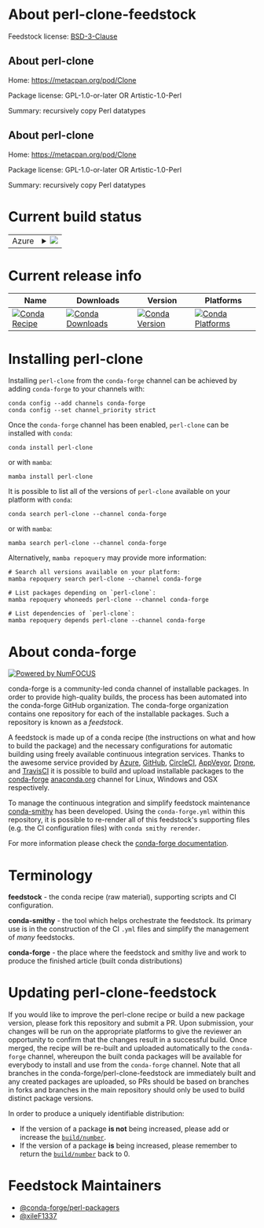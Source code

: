 About perl-clone-feedstock
==========================

Feedstock license: [BSD-3-Clause](https://github.com/conda-forge/perl-clone-feedstock/blob/main/LICENSE.txt)


About perl-clone
----------------

Home: https://metacpan.org/pod/Clone

Package license: GPL-1.0-or-later OR Artistic-1.0-Perl

Summary: recursively copy Perl datatypes

About perl-clone
----------------

Home: https://metacpan.org/pod/Clone

Package license: GPL-1.0-or-later OR Artistic-1.0-Perl

Summary: recursively copy Perl datatypes

Current build status
====================


<table>
    
  <tr>
    <td>Azure</td>
    <td>
      <details>
        <summary>
          <a href="https://dev.azure.com/conda-forge/feedstock-builds/_build/latest?definitionId=18007&branchName=main">
            <img src="https://dev.azure.com/conda-forge/feedstock-builds/_apis/build/status/perl-clone-feedstock?branchName=main">
          </a>
        </summary>
        <table>
          <thead><tr><th>Variant</th><th>Status</th></tr></thead>
          <tbody><tr>
              <td>linux_64</td>
              <td>
                <a href="https://dev.azure.com/conda-forge/feedstock-builds/_build/latest?definitionId=18007&branchName=main">
                  <img src="https://dev.azure.com/conda-forge/feedstock-builds/_apis/build/status/perl-clone-feedstock?branchName=main&jobName=linux&configuration=linux%20linux_64_" alt="variant">
                </a>
              </td>
            </tr><tr>
              <td>linux_aarch64</td>
              <td>
                <a href="https://dev.azure.com/conda-forge/feedstock-builds/_build/latest?definitionId=18007&branchName=main">
                  <img src="https://dev.azure.com/conda-forge/feedstock-builds/_apis/build/status/perl-clone-feedstock?branchName=main&jobName=linux&configuration=linux%20linux_aarch64_" alt="variant">
                </a>
              </td>
            </tr><tr>
              <td>linux_ppc64le</td>
              <td>
                <a href="https://dev.azure.com/conda-forge/feedstock-builds/_build/latest?definitionId=18007&branchName=main">
                  <img src="https://dev.azure.com/conda-forge/feedstock-builds/_apis/build/status/perl-clone-feedstock?branchName=main&jobName=linux&configuration=linux%20linux_ppc64le_" alt="variant">
                </a>
              </td>
            </tr><tr>
              <td>osx_64</td>
              <td>
                <a href="https://dev.azure.com/conda-forge/feedstock-builds/_build/latest?definitionId=18007&branchName=main">
                  <img src="https://dev.azure.com/conda-forge/feedstock-builds/_apis/build/status/perl-clone-feedstock?branchName=main&jobName=osx&configuration=osx%20osx_64_" alt="variant">
                </a>
              </td>
            </tr><tr>
              <td>osx_arm64</td>
              <td>
                <a href="https://dev.azure.com/conda-forge/feedstock-builds/_build/latest?definitionId=18007&branchName=main">
                  <img src="https://dev.azure.com/conda-forge/feedstock-builds/_apis/build/status/perl-clone-feedstock?branchName=main&jobName=osx&configuration=osx%20osx_arm64_" alt="variant">
                </a>
              </td>
            </tr>
          </tbody>
        </table>
      </details>
    </td>
  </tr>
</table>

Current release info
====================

| Name | Downloads | Version | Platforms |
| --- | --- | --- | --- |
| [![Conda Recipe](https://img.shields.io/badge/recipe-perl--clone-green.svg)](https://anaconda.org/conda-forge/perl-clone) | [![Conda Downloads](https://img.shields.io/conda/dn/conda-forge/perl-clone.svg)](https://anaconda.org/conda-forge/perl-clone) | [![Conda Version](https://img.shields.io/conda/vn/conda-forge/perl-clone.svg)](https://anaconda.org/conda-forge/perl-clone) | [![Conda Platforms](https://img.shields.io/conda/pn/conda-forge/perl-clone.svg)](https://anaconda.org/conda-forge/perl-clone) |

Installing perl-clone
=====================

Installing `perl-clone` from the `conda-forge` channel can be achieved by adding `conda-forge` to your channels with:

```
conda config --add channels conda-forge
conda config --set channel_priority strict
```

Once the `conda-forge` channel has been enabled, `perl-clone` can be installed with `conda`:

```
conda install perl-clone
```

or with `mamba`:

```
mamba install perl-clone
```

It is possible to list all of the versions of `perl-clone` available on your platform with `conda`:

```
conda search perl-clone --channel conda-forge
```

or with `mamba`:

```
mamba search perl-clone --channel conda-forge
```

Alternatively, `mamba repoquery` may provide more information:

```
# Search all versions available on your platform:
mamba repoquery search perl-clone --channel conda-forge

# List packages depending on `perl-clone`:
mamba repoquery whoneeds perl-clone --channel conda-forge

# List dependencies of `perl-clone`:
mamba repoquery depends perl-clone --channel conda-forge
```


About conda-forge
=================

[![Powered by
NumFOCUS](https://img.shields.io/badge/powered%20by-NumFOCUS-orange.svg?style=flat&colorA=E1523D&colorB=007D8A)](https://numfocus.org)

conda-forge is a community-led conda channel of installable packages.
In order to provide high-quality builds, the process has been automated into the
conda-forge GitHub organization. The conda-forge organization contains one repository
for each of the installable packages. Such a repository is known as a *feedstock*.

A feedstock is made up of a conda recipe (the instructions on what and how to build
the package) and the necessary configurations for automatic building using freely
available continuous integration services. Thanks to the awesome service provided by
[Azure](https://azure.microsoft.com/en-us/services/devops/), [GitHub](https://github.com/),
[CircleCI](https://circleci.com/), [AppVeyor](https://www.appveyor.com/),
[Drone](https://cloud.drone.io/welcome), and [TravisCI](https://travis-ci.com/)
it is possible to build and upload installable packages to the
[conda-forge](https://anaconda.org/conda-forge) [anaconda.org](https://anaconda.org/)
channel for Linux, Windows and OSX respectively.

To manage the continuous integration and simplify feedstock maintenance
[conda-smithy](https://github.com/conda-forge/conda-smithy) has been developed.
Using the ``conda-forge.yml`` within this repository, it is possible to re-render all of
this feedstock's supporting files (e.g. the CI configuration files) with ``conda smithy rerender``.

For more information please check the [conda-forge documentation](https://conda-forge.org/docs/).

Terminology
===========

**feedstock** - the conda recipe (raw material), supporting scripts and CI configuration.

**conda-smithy** - the tool which helps orchestrate the feedstock.
                   Its primary use is in the construction of the CI ``.yml`` files
                   and simplify the management of *many* feedstocks.

**conda-forge** - the place where the feedstock and smithy live and work to
                  produce the finished article (built conda distributions)


Updating perl-clone-feedstock
=============================

If you would like to improve the perl-clone recipe or build a new
package version, please fork this repository and submit a PR. Upon submission,
your changes will be run on the appropriate platforms to give the reviewer an
opportunity to confirm that the changes result in a successful build. Once
merged, the recipe will be re-built and uploaded automatically to the
`conda-forge` channel, whereupon the built conda packages will be available for
everybody to install and use from the `conda-forge` channel.
Note that all branches in the conda-forge/perl-clone-feedstock are
immediately built and any created packages are uploaded, so PRs should be based
on branches in forks and branches in the main repository should only be used to
build distinct package versions.

In order to produce a uniquely identifiable distribution:
 * If the version of a package **is not** being increased, please add or increase
   the [``build/number``](https://docs.conda.io/projects/conda-build/en/latest/resources/define-metadata.html#build-number-and-string).
 * If the version of a package **is** being increased, please remember to return
   the [``build/number``](https://docs.conda.io/projects/conda-build/en/latest/resources/define-metadata.html#build-number-and-string)
   back to 0.

Feedstock Maintainers
=====================

* [@conda-forge/perl-packagers](https://github.com/orgs/conda-forge/teams/perl-packagers/)
* [@xileF1337](https://github.com/xileF1337/)

